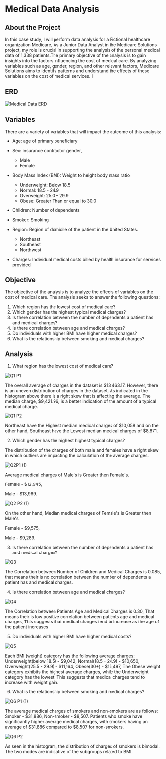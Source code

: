 # Medical Data Analysis

## About the Project

In this case study, I will perform data analysis for a Fictional healthcare organization Medicare, As a Junior Data Analyst in the Medicare Solutions project, my role is crucial in supporting the analysis of the personal medical data of 1,338 patients.The primary objective of the analysis is to gain insights into the factors influencing the cost of medical care. By analyzing variables such as age, gender, region, and other relevant factors, Medicare Solutions aims to identify patterns and understand the effects of these variables on the cost of medical services.  I  


## ERD 

![Medical Data ERD](https://user-images.githubusercontent.com/112409778/228036499-add02f0a-54b8-4a90-90f9-47e71c843ef0.png)

## Variables

There are a variety of variables that will impact the outcome of this analysis:

- Age: age of primary beneficiary
  
- Sex: insurance contractor gender,
  - Male 
  - Female
- Body Mass Index (BMI): Weight to height body mass ratio
  - Underweight: Below 18.5
  - Normal: 18.5 - 24.9
  - Overweight: 25.0 – 29.9
  - Obese: Greater Than or equal to 30.0 
- Children: Number of dependents
- Smoker: Smoking
- Region: Region of domicile of the patient in the United States.
  - Northeast 
  - Southeast 
  - Northwest
- Charges: Individual medical costs billed by health insurance for services provided


## Objective

The objective of the analysis is to analyze the effects of variables on the cost of medical care. The analysis seeks to answer the following questions:

1. Which region has the lowest cost of medical care?
2. Which gender has the highest typical medical charges?
3. Is there correlation between the number of dependents a patient has and medical charges?
4. Is there correlation between age and medical charges?
5. Do individuals with higher BMI have higher medical charges?
6. What is the relationship between smoking and medical charges?


## Analysis

1. What region has the lowest cost of medical care?

![Q1 P1](https://github.com/kaifahmed2002/Medical_Data_Analysis/assets/92524691/31d4fab9-4080-461c-94fa-f4fea0c27c62)

The overall average of charges in the dataset is $13,463.17. However, there is an uneven distribution of charges in the dataset. As indicated in the histogram above there is a right skew that is affecting the average. The median charge, $9,421.96, is a better indication of the amount of a typical medical charge. 


![Q1 P2](https://github.com/kaifahmed2002/Medical_Data_Analysis/assets/92524691/5c02d5f0-0497-4a09-862c-afe1fae5b94d)

Northeast have the Highest median medical charges of $10,058 and on the other hand, Southeast have the Lowest median medical charges of $8,871.


2. Which  gender has the highest highest typical charges?

The distribution of the charges of both male and females have a right skew in which outliers are impacting the calculation of the average charges.

![Q2P1 (1)](https://github.com/kaifahmed2002/Medical_Data_Analysis/assets/92524691/78519fb6-30fb-4567-aef8-b27445d79d76)

Average medical charges of Male's is Greater then Female's.

Female - $12,945, 

Male - $13,969.


![Q2 P2 (1)](https://github.com/kaifahmed2002/Medical_Data_Analysis/assets/92524691/bde6db10-5278-431e-afbe-d63e5e24fca8)

On the other hand, Median medical charges of Female's is Greater then Male's

Female - $9,575, 

Male - $9,289.


3. Is there correlation between the number of dependents a patient has and medical charges?

![Q3](https://github.com/kaifahmed2002/Medical_Data_Analysis/assets/92524691/2e9974ae-a33b-477a-83ca-129b65fb94ca)

The Correlation between Number of Children and Medical Charges is 0.085, that means their is no correlation between the number of dependents a patient has and medical charges.


4. Is there correlation between age and medical charges?
   
![Q4](https://github.com/kaifahmed2002/Medical_Data_Analysis/assets/92524691/a204a3d6-3481-473f-a06e-c9809a2c7dfe)

The Correlation between Patients Age and Medical Charges is 0.30, That means their is low positive correlation between patients age and medical charges, This suggests that medical charges tend to increase as the age of the patient increases


5. Do individuals with higher BMI have higher medical costs?

![Q5](https://github.com/kaifahmed2002/Medical_Data_Analysis/assets/92524691/a6cd1aff-b681-431b-9fab-30a84a8e398a)

Each BMI (weight) category has the following average charges: Underweight(below 18.5) - $9,042, Normal(18.5 - 24.9) - $10,650, Overweight(25.5 - 29.9) - $11,164, Obese(30+) - $15,497, The Obese weight category exhibits the highest average charges, while the Underweight category has the lowest. This suggests that medical charges tend to increase with weight gain. 


6. What is the relationship between smoking and medical charges?
   
![Q6 P1 (1)](https://github.com/kaifahmed2002/Medical_Data_Analysis/assets/92524691/91bfe98f-5b17-45f6-a60e-a3fd7ace8de6)

The average medical charges of smokers and non-smokers are as follows: Smoker - $31,886, Non-smoker - $8,507. Patients who smoke have significantly higher average medical charges, with smokers having an average of $31,886 compared to $8,507 for non-smokers. 


![Q6 P2](https://github.com/kaifahmed2002/Medical_Data_Analysis/assets/92524691/1be35244-94fb-454f-8797-69334b19e911)

As seen in the histogram, the distribution of charges of smokers is bimodal. The two modes are indicative of the subgroups related to BMI. 
